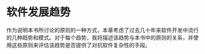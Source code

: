 # 软件发展趋势

作为说明本书所讨论的原则的一种方式，本章考虑了过去几十年来软件开发中流行的几种趋势和模式。对于每个趋势，我将描述该趋势与本书中的原则的关系，并使用这些原则来评估该趋势是否提供了对抗软件复杂性的手段。
